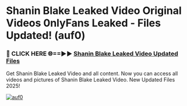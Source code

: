 # Shanin Blake Leaked Video Original Videos 0nlyFans Leaked - Files Updated! (auf0)

<h3>🔴 CLICK HERE 🌐==►► <a href="https://tinyurl.com/2wckxsce" rel="nofollow">Shanin Blake Leaked Video Updated Files</a></h3>

Get Shanin Blake Leaked Video and all content. Now you can access all videos and pictures of Shanin Blake Leaked Video. New Updated Files 2025!

[![auf0](https://i.imgur.com/AFduVYN.gif)](https://tinyurl.com/2wckxsce)
